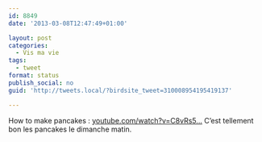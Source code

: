 ```yaml
---
id: 8849
date: '2013-03-08T12:47:49+01:00'

layout: post
categories:
  - Vis ma vie
tags:
  - tweet
format: status
publish_social: no
guid: 'http://tweets.local/?birdsite_tweet=310008954195419137'

---
```


How to make pancakes : [youtube.com/watch?v=C8vRs5…](http://www.youtube.com/watch?v=C8vRs5L_VEo) C’est tellement bon les pancakes le dimanche matin.